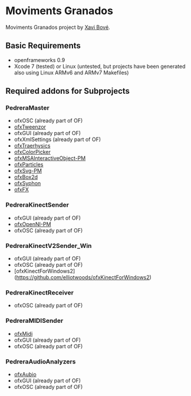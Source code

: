 # Moviments Granados
Moviments Granados project by [Xavi Bové](http://xavibove.com).

## Basic Requirements
- openframeworks 0.9
- Xcode 7 (tested) or Linux (untested, but projects have been generated also using Linux ARMv6 and ARMv7 Makefiles)

## Required addons for Subprojects

### PedreraMaster
- ofxOSC (already part of OF)
- [ofxTweenzor](https://github.com/NickHardeman/ofxTweenzor)
- ofxGUI (already part of OF)
- ofxXmlSettings (already part of OF)
- [ofxTraerhysics](https://github.com/martinlindelof/ofxTraerPhysics)
- [ofxColorPicker](https://github.com/julapy/ofxColorPicker)
- [ofxMSAInteractiveObject-PM](https://github.com/kosowski/ofxMSAInteractiveObject-PM)
- [ofxParticles](https://github.com/timscaffidi/ofxParticles)
- [ofxSvg-PM](https://github.com/miquelsoler/ofxSvg-PM)
- [ofxBox2d](https://github.com/vanderlin/ofxBox2d)
- [ofxSyphon](https://github.com/astellato/ofxSyphon)
- [ofxFX](https://github.com/jeonghopark/ofxFX)

### PedreraKinectSender
- ofxGUI (already part of OF)
- [ofxOpenNI-PM](https://github.com/eduardfrigola/ofxOpenNI-PM) 
- ofxOSC (already part of OF)

### PedreraKinectV2Sender_Win
- ofxGUI (already part of OF)
- ofxOSC (already part of OF)
- [ofxKinectForWindows2] (https://github.com/elliotwoods/ofxKinectForWindows2)

### PedreraKinectReceiver
- ofxOSC (already part of OF)

### PedreraMIDISender
- [ofxMidi](https://github.com/danomatika/ofxMidi)
- ofxGUI (already part of OF)
- ofxOSC (already part of OF)

### PedreraAudioAnalyzers
- [ofxAubio](https://github.com/aubio/ofxAubio)
- ofxGUI (already part of OF)
- ofxOSC (already part of OF)
